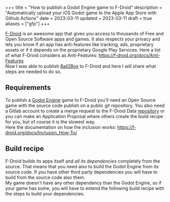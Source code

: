 +++
title = "How to publish a Godot Engine game to F-Droid"
description = "Automatically upload your iOS Godot game to the Apple App Store with Github Actions"
date = 2023-03-11
updated = 2023-03-11
draft = true
aliases = ["gfp"]
+++

[F-Droid](https://f-droid.org) is an awesome app that gives you access to thousands of Free and Open Source Software apps and games. 
It also respects your privacy and lets you know if an app has anti-features like tracking, ads, proprietary assets or if it depends on the proprietary Google Play Services.
Here a list of what F-Droid considers as Anti-Features: https://f-droid.org/docs/Anti-Features  
Now I was able to publish [Ball2Box](@/games/ball2box/index.md) to F-Droid and here I will share what steps are needed to do so.

## Requirements
To publish a [Godot Engine](https://godotengine.org) game to F-Droid you'll need an Open Source game with the source code publish on a public git repository.
You also need a Gitlab account to create a merge request to the F-Droid Data [repository](https://gitlab.com/fdroid/fdroiddata) or you can make an Application Proposal where others create the build recipe for you, but of course it is the slowest way.  
Here the documentation on how the inclusion works: https://f-droid.org/docs/Inclusion_How-To/

## Build recipe
F-Droid builds its apps itself and *all its dependencies* completely from the source.
That means that you need also to build the Godot Engine from its source code.
If you have other third party dependencies you will have to build from the source code also them.  
My game doesn't have any other dependency than the Godot Engine, so if your game has some, you will have to extend the following build recipe with the steps to build your dependencies.